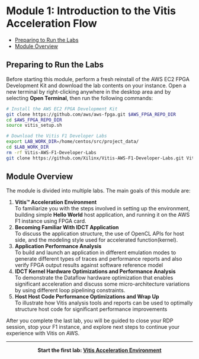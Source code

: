 # Module 1: Introduction to the Vitis Acceleration Flow

  - [Preparing to Run the Labs](#preparing-to-run-the-labs)
  - [Module Overview](#module-overview)

## Preparing to Run the Labs

Before starting this module, perform a fresh reinstall of the AWS EC2 FPGA Development Kit and download the lab contents on your instance. Open a new terminal by right-clicking anywhere in the desktop area and by selecting **Open Terminal**, then run the following commands:

```bash  
# Install the AWS EC2 FPGA Development Kit
git clone https://github.com/aws/aws-fpga.git $AWS_FPGA_REPO_DIR
cd $AWS_FPGA_REPO_DIR
source vitis_setup.sh

# Download the Vitis F1 Developer Labs
export LAB_WORK_DIR=/home/centos/src/project_data/
cd $LAB_WORK_DIR
rm -rf Vitis-AWS-F1-Developer-Labs
git clone https://github.com/Xilinx/Vitis-AWS-F1-Developer-Labs.git Vitis-AWS-F1-Developer-Labs
```

## Module Overview

The module is divided into multiple labs. The main goals of this module are:

1. **Vitis&trade; Acceleration Environment** \
To familiarize you with the steps involved in setting up the environment, building simple **Hello World** host application, and running it on the AWS F1 instance using FPGA card.
1. **Becoming Familiar With IDCT Application** \
To discuss the application structure, the use of OpenCL APIs for host side, and the modeling style used for accelerated function(kernel).
1. **Application Performance Analysis**\
To build and launch an application in different emulation modes to generate different types of traces and performance reports and also verify FPGA output results against software reference model
1. **IDCT Kernel Hardware Optimizations and Performance Analysis**\
To demonstrate the Dataflow hardware optimization that enables significant acceleration and discuss some micro-architecture variations by using different loop pipelining constraints.
1. **Host Host Code Performance Optimizations and Wrap Up**\
To illustrate how Vitis analysis tools and reports can be used to optimally structure host code for significant performance improvements

After you complete the last lab, you will be guided to close your RDP session, stop your F1 instance, and explore next steps to continue your experience with Vitis on AWS.

---------------------------------------

<p align="center"><b>
Start the first lab: <a href="lab_01_vitis_env_setup.md">Vitis Acceleration Environment</a>
</b></p>
